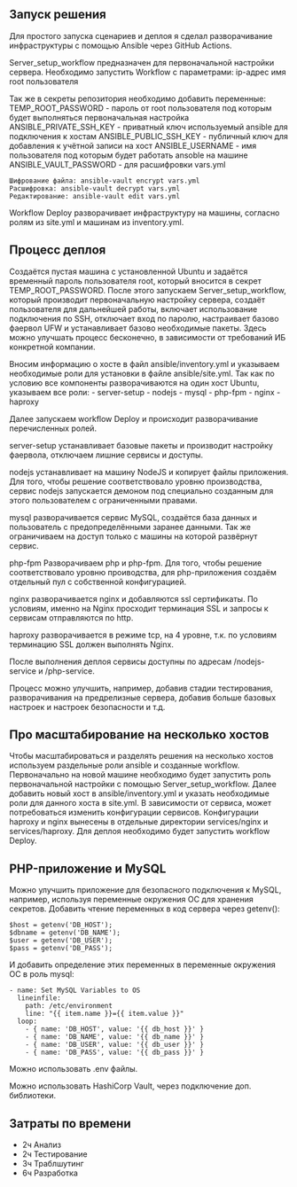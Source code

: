 ## Запуск решения

Для простого запуска сценариев и деплоя я сделал разворачивание инфраструктуры с помощью Ansible через GitHub Actions.

Server_setup_workflow предназначен для первоначальной настройки сервера.
Необходимо запустить Workflow с параметрами:
ip-адрес
имя root пользователя

Так же в секреты репозитория необходимо добавить переменные: 
TEMP_ROOT_PASSWORD - пароль от root пользователя под которым будет выполняться первоначальная настройка
ANSIBLE_PRIVATE_SSH_KEY - приватный ключ используемый ansible для подключения к хостам
ANSIBLE_PUBLIC_SSH_KEY - публичный ключ для добавления к учётной записи на хост
ANSIBLE_USERNAME - имя пользователя под которым будет работать ansoble на машине
ANSIBLE_VAULT_PASSWORD - для расшифровки vars.yml

```
Шифрование файла: ansible-vault encrypt vars.yml
Расшифровка: ansible-vault decrypt vars.yml
Редактирование: ansible-vault edit vars.yml
```

Workflow Deploy разворачивает инфраструктуру на машины, согласно ролям из site.yml и машинам из inventory.yml.

## Процесс деплоя

Создаётся пустая машина с установленной Ubuntu и задаётся временный пароль пользователя root, который вносится в секрет TEMP_ROOT_PASSWORD.
После этого запускаем Server_setup_workflow, который производит первоначальную настройку сервера, создаёт пользователя для дальнейшей работы, включает использование подключения по SSH, отключает вход по паролю, настраивает базово фаервол UFW и устанавливает базово необходимые пакеты. Здесь можно улучшать процесс бесконечно, в зависимости от требований ИБ конкретной компании.

Вносим информацию о хосте в файл ansible/inventory.yml и указываем необходимые роли для установки в файле ansible/site.yml.
Так как по условию все компоненты разворачиваются на один хост Ubuntu, указываем все роли:
    - server-setup
    - nodejs
    - mysql
    - php-fpm
    - nginx
    - haproxy

Далее запускаем workflow Deploy и происходит разворачивание перечисленных ролей.

server-setup устанавливает базовые пакеты и производит настройку фаервола, отключаем лишние сервисы и доступы.

nodejs устанавливает на машину NodeJS и копирует файлы приложения. Для того, чтобы решение соответствовало уровню производства, сервис nodejs запускается демоном под специально созданным для этого пользователем с ограниченными правами.

mysql разворачивается сервис MySQL, создаётся база данных и пользователь с предопределёнными заранее данными. Так же ограничиваем на доступ только с машины на которой развёрнут сервис.

php-fpm Разворачиваем php и php-fpm. Для того, чтобы решение соответствовало уровню проиводства, для php-приложения создаём отдельный пул с собственной конфигурацией.

nginx разворачивается nginx и добавляются ssl сертификаты. По условиям, именно на Nginx просходит терминация SSL и запросы к сервисам отправляются по http.

haproxy разворачивается в режиме tcp, на 4 уровне, т.к. по условиям терминацию SSL должен выполнять Nginx.

После выполнения деплоя сервисы доступны по адресам /nodejs-service и /php-service.


Процесс можно улучшить, например, добавив стадии тестирования, разворачивания на предрелизные сервера, добавив больше базовых настроек и настроек безопасности и т.д.


## Про масштабирование на несколько хостов
Чтобы масштабироваться и разделять решения на несколько хостов используем раздельные роли ansible и созданные workflow.
Первоначально на новой машине необходимо будет запустить роль первоначальной настройки с помощью Server_setup_workflow.
Далее добавить новый хост в ansible/inventory.yml и указать необходимые роли для данного хоста в site.yml.
В зависимости от сервиса, может потребоваться изменить конфигурации сервисов.
Конфигурации haproxy и nginx вынесены в отдельные директории services/nginx и services/haproxy.
Для деплоя необходимо будет запустить workflow Deploy.



## PHP-приложение и MySQL

Можно улучшить приложение для безопасного подключения к MySQL, например, используя переменные окружения ОС для хранения секретов. 
Добавить чтение переменных в код сервера через getenv():

```
$host = getenv('DB_HOST');
$dbname = getenv('DB_NAME');
$user = getenv('DB_USER');
$pass = getenv('DB_PASS');
```

И добавить определение этих переменных в переменные окружения ОС в роль mysql:

```
- name: Set MySQL Variables to OS
  lineinfile:
    path: /etc/environment
    line: "{{ item.name }}={{ item.value }}"
  loop:
    - { name: 'DB_HOST', value: '{{ db_host }}' }
    - { name: 'DB_NAME', value: '{{ db_name }}' }
    - { name: 'DB_USER', value: '{{ db_user }}' }
    - { name: 'DB_PASS', value: '{{ db_pass }}' }
```

Можно использовать .env файлы.

Можно использовать HashiCorp Vault, через подключение доп. библиотеки.


## Затраты по времени

- 2ч Анализ
- 2ч Тестирование
- 3ч Траблшутинг
- 6ч Разработка
